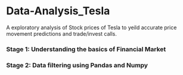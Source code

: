 # Data-Analysis_Tesla
A exploratory analysis of Stock prices of Tesla to yeild accurate price movement predictions and trade/invest calls.

### Stage 1: Understanding the basics of Financial Market  

### Stage 2: Data filtering using Pandas and Numpy
